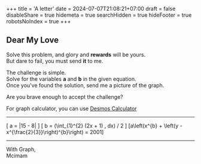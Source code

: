 +++
title = 'A letter'
date = 2024-07-07T21:08:21+07:00
draft = false
disableShare = true
hidemeta = true
searchHidden = true
hideFooter = true
robotsNoIndex = true
+++

## Dear My Love


Solve this problem, and glory and **rewards** will be yours.  
But dare to fail, you must send **it** to me.  

The challenge is simple.  
Solve for the variables **a** and **b** in the given equation.  
Once you've found the solution, send me a picture of the graph.  

Are you brave enough to accept the challenge?

For graph calculator, you can use
[Desmos Calculator](https://www.desmos.com/calculator)


---

\[ a = |15 - 8| \]
\[ b = (\int_{1}^{2} (2x + 1) \, dx) / 2 \]
\[a\left(x^{b} + \left(y - x^{\frac{2}{3}}\right)^{b}\right) = 2001\]

---


With Graph,  
Mcimam

